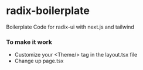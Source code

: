 # radix-boilerplate

Boilerplate Code for radix-ui with next.js and tailwind

### To make it work

- Customize your \<Theme\/\> tag in the layout.tsx file
- Change up page.tsx
